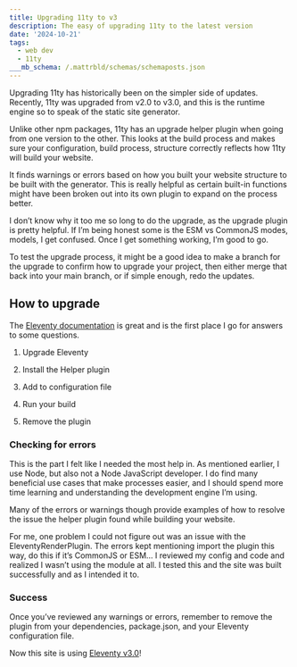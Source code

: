 ```yaml
---
title: Upgrading 11ty to v3
description: The easy of upgrading 11ty to the latest version
date: '2024-10-21'
tags:
  - web dev
  - 11ty
___mb_schema: /.mattrbld/schemas/schemaposts.json
---
```

Upgrading 11ty has historically been on the simpler side of updates. Recently, 11ty was upgraded from v2.0 to v3.0, and this is the runtime engine so to speak of the static site generator.

Unlike other npm packages, 11ty has an upgrade helper plugin when going from one version to the other. This looks at the build process and makes sure your configuration, build process, structure correctly reflects how 11ty will build your website.

It finds warnings or errors based on how you built your website structure to be built with the generator. This is really helpful as certain built-in functions might have been broken out into its own plugin to expand on the process better.

I don’t know why it too me so long to do the upgrade, as the upgrade plugin is pretty helpful. If I’m being honest some is the ESM vs CommonJS modes, models, I get confused. Once I get something working, I’m good to go.

To test the upgrade process, it might be a good idea to make a branch for the upgrade to confirm how to upgrade your project, then either merge that back into your main branch, or if simple enough, redo the updates.

## How to upgrade

The [Eleventy documentation](https://www.11ty.dev/docs/plugins/upgrade-help/) is great and is the first place I go for answers to some questions.

1.  Upgrade Eleventy
    
2.  Install the Helper plugin
    
3.  Add to configuration file
    
4.  Run your build
    
5.  Remove the plugin
    

### Checking for errors

This is the part I felt like I needed the most help in. As mentioned earlier, I use Node, but also not a Node JavaScript developer. I do find many beneficial use cases that make processes easier, and I should spend more time learning and understanding the development engine I’m using.

Many of the errors or warnings though provide examples of how to resolve the issue the helper plugin found while building your website.

For me, one problem I could not figure out was an issue with the EleventyRenderPlugin. The errors kept mentioning import the plugin this way, do this if it’s CommonJS or ESM… I reviewed my config and code and realized I wasn’t using the module at all. I tested this and the site was built successfully and as I intended it to.

### Success

Once you’ve reviewed any warnings or errors, remember to remove the plugin from your dependencies, package.json, and your Eleventy configuration file.

Now this site is using [Eleventy v3.0](https://www.npmjs.com/package/@11ty/eleventy?activeTab=versions)!
